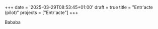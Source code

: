 +++
date = '2025-03-29T08:53:45+01:00'
draft = true
title = "Entr'acte (pilot)"
projects = ["Entr'acte"]
+++

Bababa
